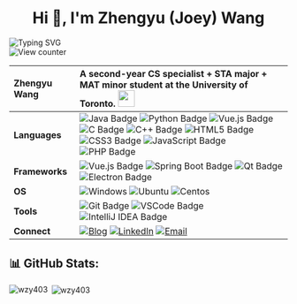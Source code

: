 <h1 align="center">Hi 👋, I'm Zhengyu (Joey) Wang</h1>
<div align="left">
  <img src="https://readme-typing-svg.demolab.com?font=Ma+Shan+Zheng&size=25&pause=1000&width=550&lines=%E6%AD%A3%E5%9B%A0%E4%B8%BA%E6%98%AF%E5%BA%9F%E7%89%A9%EF%BC%8C%E6%89%80%E4%BB%A5%E6%89%8D%E8%A6%81%E6%AF%94%E4%BB%BB%E4%BD%95%E4%BA%BA%E9%83%BD%E5%8A%AA%E5%8A%9B%E7%9A%84%E6%B4%BB%E7%9D%80" alt="Typing SVG" />
</div>
<div align="left">
  <img src="https://moe-counter.glitch.me/get/@wzy403?theme=rule34" alt="View counter" />
</div>

|   **Zhengyu Wang**    | A second-year CS specialist + STA major + MAT minor student at the University of Toronto. <img src="https://emojis.slackmojis.com/emojis/images/1531849430/4246/blob-sunglasses.gif?1531849430" width="30" /> |
| :------------- | :---------------------------------------------------------- |
| **Languages**  | ![Java Badge](https://img.shields.io/badge/Java-ED8B00?style=flate&logo=openjdk&logoColor=white) ![Python Badge](https://img.shields.io/badge/-Python-3776AB?style=flat&logo=Python&logoColor=white) ![Vue.js Badge](https://img.shields.io/badge/-Vue-gray?style=flat&logo=Vue.js) ![C Badge](https://img.shields.io/badge/C-00599C?style=flat&logo=c&logoColor=white) ![C++ Badge](https://img.shields.io/badge/C++-00599C?style=flat&logo=c%2B%2B&logoColor=white) ![HTML5 Badge](https://img.shields.io/badge/HTML5-E34F26?style=flat&logo=html5&logoColor=white) ![CSS3 Badge](https://img.shields.io/badge/CSS3-1572B6?style=flat&logo=css3&logoColor=white) ![JavaScript Badge](https://img.shields.io/badge/JavaScript-F7DF1E?style=flat&logo=javascript&logoColor=black) ![PHP Badge](https://img.shields.io/badge/PHP-777BB4?style=flat&logo=php&logoColor=white) |
| **Frameworks** | ![Vue.js Badge](https://img.shields.io/badge/Vue.js-4FC08D?style=flat&logo=vue.js&logoColor=white) ![Spring Boot Badge](https://img.shields.io/badge/Spring%20Boot-6DB33F?style=flat&logo=spring-boot&logoColor=white) ![Qt Badge](https://img.shields.io/badge/Qt-41CD52?style=flat&logo=qt&logoColor=white) ![Electron Badge](https://img.shields.io/badge/Electron-47848F?style=flat&logo=electron&logoColor=white) |
| **OS**         | ![Windows](https://img.shields.io/badge/-Windows-black?style=flat&logo=windows&logoColor=0078D4) ![Ubuntu](https://img.shields.io/badge/-Ubuntu-black?style=flat&logo=ubuntu&logoColor=E95420) ![Centos](https://img.shields.io/badge/-Centos-black?style=flat&logo=centos&logoColor=0078D4) |
| **Tools**      | ![Git Badge](https://img.shields.io/badge/Git-F05032?style=for-the-badge&logo=git&logoColor=white) ![VSCode Badge](https://img.shields.io/badge/-VSCode-24ACF2?style=for-the-badge&logo=visualstudiocode&logoColor=white) ![IntelliJ IDEA Badge](https://img.shields.io/badge/IntelliJ%20IDEA-000000?style=for-the-badge&logo=intellij-idea&logoColor=white) |
| **Connect**    | <a href="https://www.wzy403.com" target="_blank"><img src="https://img.shields.io/badge/-wzy403.com-FFA500?style=flat-square&logo=Blogger&logoColor=fff" alt="Blog" /></a> [![LinkedIn](https://img.shields.io/badge/-LinkedIn-0077B5?style=flat-square&logo=LinkedIn&logoColor=fff)](https://www.linkedin.com/in/wzy403/) [![Email](https://img.shields.io/badge/-zhengyu.wang@wzy403.com-D14836?style=flat-square&logo=Microsoft&logoColor=fff)](mailto:zhengyu.wang@wzy403.com) |

## 📊 GitHub Stats:

<p><img align="left" src="https://github-readme-stats.vercel.app/api/top-langs?username=wzy403&show_icons=true&locale=en&layout=compact" alt="wzy403" /></p>

<p>&nbsp;<img align="center" src="https://github-readme-stats.vercel.app/api?username=wzy403&show_icons=true&locale=en" alt="wzy403" /></p>
